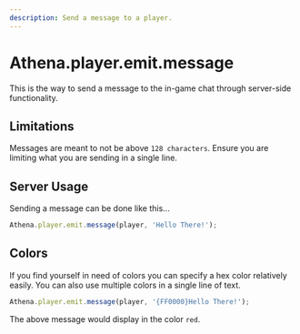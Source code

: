 ```yaml
---
description: Send a message to a player.
---
```


# Athena.player.emit.message

This is the way to send a message to the in-game chat through server-side functionality.

## Limitations

Messages are meant to not be above `128 characters`. Ensure you are limiting what you are sending in a single line.

## Server Usage

Sending a message can be done like this...

```typescript
Athena.player.emit.message(player, 'Hello There!');
```

## Colors

If you find yourself in need of colors you can specify a hex color relatively easily. You can also use multiple colors in a single line of text.

```typescript
Athena.player.emit.message(player, '{FF0000}Hello There!');
```

The above message would display in the color `red`.